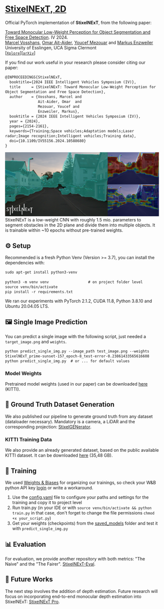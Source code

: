 # [StixelNExT, 2D](https://ieeexplore.ieee.org/document/10588680)

Official PyTorch implementation of **StixelNExT**, from the following paper:

[Toward Monocular Low-Weight Perception for Object Segmentation and Free Space Detection](https://ieeexplore.ieee.org/Xplore/home.jsp). IV 2024.\
[Marcel Vosshans](https://scholar.google.de/citations?user=_dbcdr4AAAAJ&hl=en), [Omar Ait-Aider](https://scholar.google.fr/citations?user=NIdLQnUAAAAJ&hl=en), [Youcef Mezouar](https://youcef-mezouar.wixsite.com/ymezouar) and [Markus Enzweiler](https://markus-enzweiler.de/)\
University of Esslingen, UCA Sigma Clermont\
[[`Xplore`](https://ieeexplore.ieee.org/document/10588680)][[`arXiv`](https://arxiv.org/abs/2407.08277)]

If you find our work useful in your research please consider citing our paper:
```
@INPROCEEDINGS{StixelNExT,
  booktitle={2024 IEEE Intelligent Vehicles Symposium (IV)}, 
  title     = {StixelNExT: Toward Monocular Low-Weight Perception for Object Segmentation and Free Space Detection},
  author    = {Vosshans, Marcel and
               Ait-Aider, Omar  and
               Mezouar, Youcef and
               Enzweiler, Markus},
  booktitle = {2024 IEEE Intelligent Vehicles Symposium (IV)},
  year = {2024},
  pages={2154-2161},
  keywords={Training;Space vehicles;Adaptation models;Laser radar;Image recognition;Intelligent vehicles;Training data},
  doi={10.1109/IV55156.2024.10588680}
}
```
![Sample StixelNExT result](/docs/multistixel.png)
StixelNExT is a low-weight CNN with roughly 1.5 mio. parameters to segment obstacles in the 2D plane and divide them into 
multiple objects. It is trainable within ~10 epochs without pre-trained weights.


## ⚙️ Setup

Recommended is a fresh Python Venv (Version >= 3.7), you can install the dependencies with:
```shell
sudo apt-get install python3-venv 

python3 -m venv venv                  # on project folder level
source venv/bin/activate
pip install -r requirements.txt
```
We ran our experiments with PyTorch 2.1.2, CUDA 11.8, Python 3.8.10 and Ubuntu 20.04.05 LTS.

## 🖼️  Single Image Prediction
You can predict a single image with the following script, just needed a `target_image.png` and `weights`.

```shell
python predict_single_img.py --image_path test_image.png --weights StixelNExT_prime-sunset-157_epoch-8_test-error-0.23861433565616608
python predict_single_img.py  # or ... for default values
```

### Model Weights
Pretrained model weights (used in our paper) can be downloaded [here](https://drive.google.com/drive/folders/10uJ1LoY5YPeOOy6SiBAFpy-Ph8mw2gJH?usp=sharing) (KITTI).


## 💾 Ground Truth Dataset Generation
We also published our pipeline to generate ground truth from any dataset (dataloader necessary). Mandatory is a camera,
a LiDAR and the corresponding projection:
[StixelGENerator](https://github.com/MarcelVSHNS/StixelGENerator).

### KITTI Training Data
We also provide an already generated dataset, based on the public available KITTI dataset. It can be downloaded
[here](https://drive.google.com/drive/folders/1ft99z9F4053zDzyIDn2DZ_8qh5if-QvW?usp=sharing) (35,48 GB).

## 🏃 Training
We used [Weights & Biases](https://wandb.ai/site) for organizing our trainings, so check your W&B python
API key [login](https://docs.wandb.ai/quickstart#2-log-in-to-wb) or write a workaround.
1. Use the [config.yaml](./docs/config.yaml) file to configure your paths and settings for the training and copy it to project level
2. Run train.py (in your IDE or with `source venv/bin/activate && python train.py` in that case, don't forget to change the file permissions `chmod +x your_script.py`) 
3. Get your weights (checkpoints) from the [saved_models](./saved_models) folder and test it with `predict_single_img.py`

## 📊 Evaluation
For evaluation, we provide another repository with both metrics: "The Naive" and the "The Fairer".
[StixelNExT-Eval](https://github.com/MarcelVSHNS/StixelNExT-Eval).

## 🔮 Future Works
The next step involves the addition of depth estimation. Future research will focus on incorporating end-to-end 
monocular depth estimation into StixelNExT:
[StixelNExT Pro](https://github.com/MarcelVSHNS/StixelNExT_Pro).
